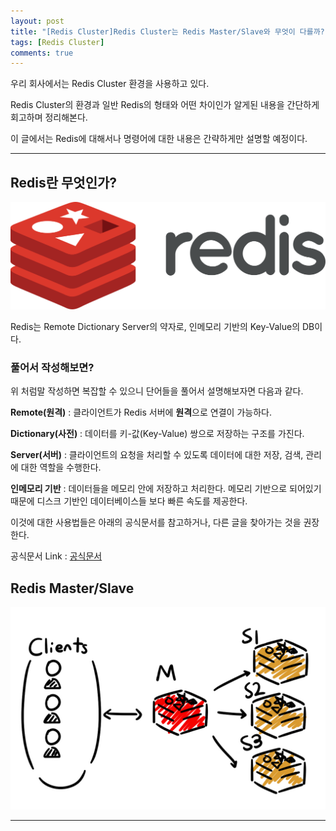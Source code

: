 ```yaml
---
layout: post
title: "[Redis Cluster]Redis Cluster는 Redis Master/Slave와 무엇이 다를까?"
tags: [Redis Cluster]
comments: true
---
```


우리 회사에서는 Redis Cluster 환경을 사용하고 있다.

Redis Cluster의 환경과 일반 Redis의 형태와 어떤 차이인가 알게된 내용을 간단하게 회고하며 정리해본다.

이 글에서는 Redis에 대해서나 명령어에 대한 내용은 간략하게만 설명할 예정이다.

---

## Redis란 무엇인가?

![Redis.png](../images/25년/2월/Redis관련/redisImage.png)

Redis는 Remote Dictionary Server의 약자로, 인메모리 기반의 Key-Value의 DB이다.

### 풀어서 작성해보면?

위 처럼말 작성하면 복잡할 수 있으니 단어들을 풀어서 설명해보자면 다음과 같다.

**Remote(원격)** : 클라이언트가 Redis 서버에 **원격**으로 연결이 가능하다.

**Dictionary(사전)** : 데이터를 키-값(Key-Value) 쌍으로 저장하는 구조를 가진다.

**Server(서버)** : 클라이언트의 요청을 처리할 수 있도록 데이터에 대한 저장, 검색, 관리에 대한 역할을 수행한다.

**인메모리 기반** : 데이터들을 메모리 안에 저장하고 처리한다. 메모리 기반으로 되어있기 때문에 디스크 기반인 데이터베이스들 보다 빠른 속도를 제공한다.

이것에 대한 사용법들은 아래의 공식문서를 참고하거나, 다른 글을 찾아가는 것을 권장한다.

공식문서 Link : <a href="https://redis.io/docs/latest/develop/">공식문서</a>

## Redis Master/Slave

![Redis Master/S;ave](../images/25년/2월/Redis관련/RedisMS.jpg)



---
